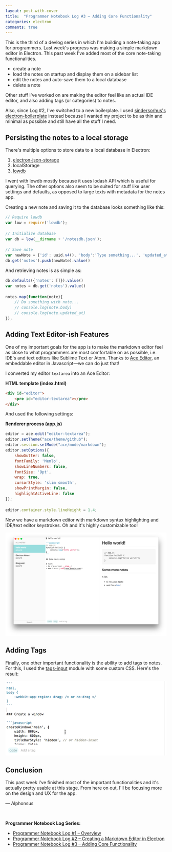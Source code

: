 ```yaml
---
layout: post-with-cover
title:  "Programmer Notebook Log #3 – Adding Core Functionality"
categories: electron
comments: true
---
```


This is the third of a devlog series in which I'm building a note-taking app for programmers. Last week's progress was making a simple markdown editor in Electron. This past week I've added most of the core note-taking functionalities.

- create a note
- load the notes on startup and display them on a sidebar list
- edit the notes and auto-save them to a local database
- delete a note

Other stuff I've worked on are making the editor feel like an actual IDE editor, and also adding tags (or categories) to notes.

Also, since Log #2, I've switched to a new boilerplate. I used [sindersorhus's electron-boilerplate](http://github.com/sindresorhus/electron-boilerplate) instead because I wanted my project to be as thin and minimal as possible and still have all the stuff I need.

## Persisting the notes to a local storage

There's multiple options to store data to a local database in Electron:

1. [electron-json-storage](https://github.com/jviotti/electron-json-storage)
2. localStorage
3. [lowdb](https://github.com/typicode/lowdb)

I went with lowdb mostly because it uses lodash API which is useful for querying. The other options also seem to be suited for stuff like user settings and defaults, as opposed to large texts with metadata for the notes app.

Creating a new note and saving it to the database looks something like this:

```javascript
// Require lowdb
var low = require('lowdb');

// Initialize database
var db = low(__dirname + '/notesdb.json');

// Save note
var newNote = {'id': uuid.v4(), 'body':'Type something...', 'updated_at': new Date().getTime()}
db.get('notes').push(newNote).value()
```

And retrieving notes is as simple as:

```javascript
db.defaults({'notes': []}).value()
var notes = db.get('notes').value()

notes.map(function(note){
    // Do something with note...
    // console.log(note.body)
    // console.log(note.updated_at)
});
```

## Adding Text Editor-ish Features

One of my important goals for the app is to make the markdown editor feel as close to what programmers are most comfortable on as possible, i.e. IDE's and text editors like Sublime Text or Atom. Thanks to [Ace Editor](https://ace.c9.io), an embeddable editor in Javascript—we can do just that!

I converted my editor `textarea` into an Ace Editor:

__HTML template (index.html)__

```html
<div id="editor">
	<pre id="editor-textarea"></pre>
</div>
```

And used the following settings:

__Renderer process (app.js)__

```javascript
editor = ace.edit("editor-textarea");
editor.setTheme("ace/theme/github");
editor.session.setMode("ace/mode/markdown");
editor.setOptions({
	showGutter: false,
	fontFamily: 'Menlo',
	showLineNumbers: false,
	fontSize: '9pt',
	wrap: true,
	cursorStyle: 'slim smooth',
	showPrintMargin: false,
	highlightActiveLine: false
});

editor.container.style.lineHeight = 1.4;
```

Now we have a markdown editor with markdown syntax highlighting and IDE/text editor keystrokes. Oh and it's highly customizable too!

![](/images/prog-notebook3/editor.png)

## Adding Tags

Finally, one other important functionality is the ability to add tags to notes. For this, I used the [tags-input](https://github.com/developit/tags-input) module with some custom CSS. Here's the result:

<img src="/images/prog-notebook3/tags.gif" class="shadowed">

## Conclusion

This past week I've finished most of the important functionalities and it's actually pretty usable at this stage. From here on out, I'll be focusing more on the design and UX for the app.

— Alphonsus

&nbsp; 

__Programmer Notebook Log Series:__

- [Programmer Notebook Log #1 – Overview](/programmer-notebook)
- [Programmer Notebook Log #2 – Creating a Markdown Editor in Electron](/markdown-editor-in-electron)
- [Programmer Notebook Log #3 – Adding Core Functionality]()